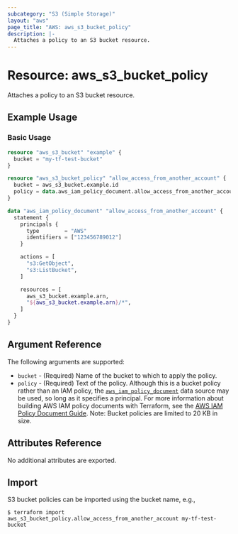 ```yaml
---
subcategory: "S3 (Simple Storage)"
layout: "aws"
page_title: "AWS: aws_s3_bucket_policy"
description: |-
  Attaches a policy to an S3 bucket resource.
---
```


# Resource: aws_s3_bucket_policy

Attaches a policy to an S3 bucket resource.

## Example Usage

### Basic Usage

```terraform
resource "aws_s3_bucket" "example" {
  bucket = "my-tf-test-bucket"
}

resource "aws_s3_bucket_policy" "allow_access_from_another_account" {
  bucket = aws_s3_bucket.example.id
  policy = data.aws_iam_policy_document.allow_access_from_another_account.json
}

data "aws_iam_policy_document" "allow_access_from_another_account" {
  statement {
    principals {
      type        = "AWS"
      identifiers = ["123456789012"]
    }

    actions = [
      "s3:GetObject",
      "s3:ListBucket",
    ]

    resources = [
      aws_s3_bucket.example.arn,
      "${aws_s3_bucket.example.arn}/*",
    ]
  }
}
```

## Argument Reference

The following arguments are supported:

* `bucket` - (Required) Name of the bucket to which to apply the policy.
* `policy` - (Required) Text of the policy. Although this is a bucket policy rather than an IAM policy, the [`aws_iam_policy_document`](https://registry.terraform.io/providers/hashicorp/aws/latest/docs/data-sources/iam_policy_document) data source may be used, so long as it specifies a principal. For more information about building AWS IAM policy documents with Terraform, see the [AWS IAM Policy Document Guide](https://learn.hashicorp.com/terraform/aws/iam-policy). Note: Bucket policies are limited to 20 KB in size.

## Attributes Reference

No additional attributes are exported.

## Import

S3 bucket policies can be imported using the bucket name, e.g.,

```
$ terraform import aws_s3_bucket_policy.allow_access_from_another_account my-tf-test-bucket
```
